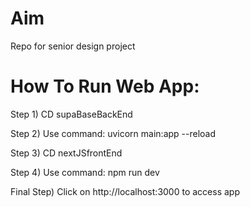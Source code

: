 # Aim

Repo for senior design project

# How To Run Web App:

Step 1) CD supaBaseBackEnd

Step 2) Use command: uvicorn main:app --reload

Step 3) CD nextJSfrontEnd

Step 4) Use command: npm run dev

Final Step) Click on http://localhost:3000 to access app

